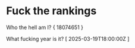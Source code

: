 # Fuck the rankings

Who the hell am I?
{ 18074651 }

What fucking year is it?
[ 2025-03-19T18:00:00Z ]
